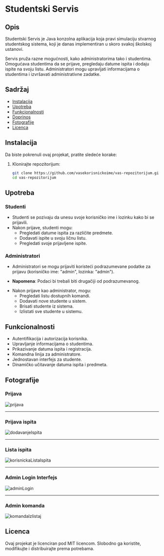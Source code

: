 # Studentski Servis

## Opis
Studentski Servis je Java konzolna aplikacija koja pravi simulaciju stvarnog studentskog sistema, koji je danas implementiran u skoro svakoj školskoj ustanovi. 

Servis pruža razne mogućnosti, kako administratorima tako i studentima. Omogućava studentima da se prijave, pregledaju datume ispita i dodaju ispite na svoju listu. Administratori mogu upravljati informacijama o studentima i izvršavati administrativne zadatke.

## Sadržaj
- [Instalacija](#instalacija)
- [Upotreba](#upotreba)
- [Funkcionalnosti](#funkcionalnosti)
- [Doprinos](#doprinos)
- [Fotografije](#fotografije)
- [Licenca](#licenca)

## Instalacija
Da biste pokrenuli ovaj projekat, pratite sledeće korake:

1. Klonirajte repozitorijum:
   ```bash
   git clone https://github.com/vasekorisnickoime/vas-repozitorijum.git
   cd vas-repozitorijum

## Upotreba
### Studenti
- Studenti se pozivaju da unesu svoje korisničko ime i lozinku kako bi se prijavili.
- Nakon prijave, studenti mogu:
  - Pregledati datume ispita za različite predmete.
  - Dodavati ispite u svoju ličnu listu.
  - Pregledati svoje prijavljene ispite.
  
### Administratori
- Administratori se mogu prijaviti koristeći podrazumevane podatke za prijavu (korisničko ime: "admin", lozinka: "admin").
* **Napomena**: Podaci bi trebali biti drugačiji od podrazumevanog.
- Nakon prijave kao administrator, mogu:
  - Pregledati listu dostupnih komandi.
  - Dodavati nove studente u sistem.
  - Brisati studente iz sistema.
  - Izlistati sve studente u sistemu.

## Funkcionalnosti
- Autentifikacija i autorizacija korisnika.
- Upravljanje informacijama o studentima.
- Prikazivanje datuma ispita i registracija.
- Komandna linija za administratore.
- Jednostavan interfejs za studente.
- Dinamičko učitavanje datuma ispita i predmeta.

## Fotografije

### Prijava
![prijava](https://github.com/rile037/Studentski-Servis/assets/60843900/6a8260d1-feed-47bc-8c91-64ebe039e839)
***
### Prijava ispita
![dodavanjeIspita](https://github.com/rile037/Studentski-Servis/assets/60843900/dae90bd4-bfba-4404-aa34-d7412460dccb)
***
### Lista ispita
![korisnickaListaIspita](https://github.com/rile037/Studentski-Servis/assets/60843900/3c4f1fa7-d2c7-4342-aee0-51f3d94b0eb2)
***
### Admin Login Interfejs
![adminLogin](https://github.com/rile037/Studentski-Servis/assets/60843900/48e26030-97eb-48b3-b1b3-cc83795ed196)
***
### Admin komanda
![komandaIzlistaj](https://github.com/rile037/Studentski-Servis/assets/60843900/57e1b306-ec31-4802-9602-c1bf3fe0310d)


## Licenca
Ovaj projekat je licenciran pod MIT licencom. Slobodno ga koristite, modifikujte i distribuirajte prema potrebama.

